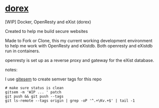# [dorex](https://github.com/grantmacken/dorex)

[WIP] Docker, OpenResty and eXist (dorex)
<!-- Value Proposition -->
Created to help me build secure websites

<!--Short Description -->
Made to Fork or Clone, this my current working development environment 
to help me work with OpenResty and eXistdb. 
Both openresty and eXistdb run in containers.

openresty is set up as a reverse proxy and gateway for the eXist database.

notes:

I use [gitesem](https://github.com/Clever/gitsem) to create semver tags for this repo

```
# make sure status is clean
gitsem -m 'WIP ... ' patch
git push && git push --tags
git ls-remote --tags origin | grep -oP '^.+\Kv.+$' | tail -1 
```




